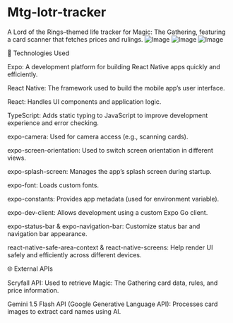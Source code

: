 # Mtg-lotr-tracker
A Lord of the Rings–themed life tracker for Magic: The Gathering, featuring a card scanner that fetches prices and rulings.
![Image](https://github.com/user-attachments/assets/35522729-d287-4daa-a671-99b7286612a6)
![Image](https://github.com/user-attachments/assets/9e0984f0-edc8-4971-9548-a985cd91a2fe)
![Image](https://github.com/user-attachments/assets/e6f75efb-7e5b-4373-a444-6c24274034b6)

🔧 Technologies Used

Expo: A development platform for building React Native apps quickly and efficiently.

React Native: The framework used to build the mobile app’s user interface.

React: Handles UI components and application logic.

TypeScript: Adds static typing to JavaScript to improve development experience and error checking.

expo-camera: Used for camera access (e.g., scanning cards).

expo-screen-orientation: Used to switch screen orientation in different views.

expo-splash-screen: Manages the app’s splash screen during startup.

expo-font: Loads custom fonts.

expo-constants: Provides app metadata (used for environment variable).

expo-dev-client: Allows development using a custom Expo Go client.

expo-status-bar & expo-navigation-bar: Customize status bar and navigation bar appearance.

react-native-safe-area-context & react-native-screens: Help render UI safely and efficiently across different devices.

🌐 External APIs

Scryfall API: Used to retrieve Magic: The Gathering card data, rules, and price information.

Gemini 1.5 Flash API (Google Generative Language API): Processes card images to extract card names using AI.
